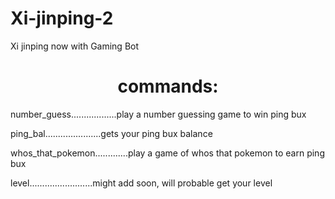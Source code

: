 # Xi-jinping-2
Xi jinping now with Gaming Bot

<h1 align="center">commands:</h1>
<p>number_guess..................play a number guessing game to win ping bux</p>
<p>ping_bal......................gets your ping bux balance</p>
<p>whos_that_pokemon.............play a game of whos that pokemon to earn ping bux</p>
<p>level.........................might add soon, will probable get your level</p>